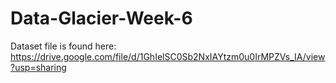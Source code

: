 # Data-Glacier-Week-6
Dataset file is found here: https://drive.google.com/file/d/1GhIelSC0Sb2NxIAYtzm0u0IrMPZVs_IA/view?usp=sharing
